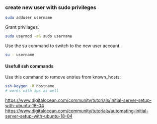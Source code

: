
### create new user with sudo privileges 

```bash 
sudo adduser username
```
Grant privilages.
```bash
sudo usermod -aG sudo username
```
Use the su command to switch to the new user account.

```bash
su - username
```
#### Usefull ssh commands

Use this command to remove entries from known_hosts:
```bash
ssh-keygen -R hostname
# works with ips as well
```


https://www.digitalocean.com/community/tutorials/initial-server-setup-with-ubuntu-18-04
https://www.digitalocean.com/community/tutorials/automating-initial-server-setup-with-ubuntu-18-04
